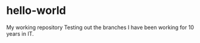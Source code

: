 # hello-world
My working repository
Testing out the branches
I have been working for 10 years in IT.
